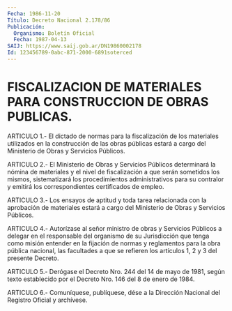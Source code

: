 ```yaml
---
Fecha: 1986-11-20
Título: Decreto Nacional 2.178/86
Publicación:
  Organismo: Boletín Oficial
  Fecha: 1987-04-13
SAIJ: https://www.saij.gob.ar/DN19860002178
Id: 123456789-0abc-871-2000-6891soterced
---
```

# FISCALIZACION DE MATERIALES PARA CONSTRUCCION DE OBRAS PUBLICAS.

<a id="1"></a>
ARTICULO 1.- El dictado de normas para la fiscalización de los materiales utilizados en la construcción de las obras públicas estará a cargo del Ministerio de Obras y Servicios Públicos.

<a id="2"></a>
ARTICULO 2.- El Ministerio de Obras y Servicios Públicos determinará la nómina de materiales y el nivel de fiscalización a que serán sometidos los mismos, sistematizará los procedimientos administrativos para su contralor y emitirá los correspondientes certificados de empleo.

<a id="3"></a>
ARTICULO 3.- Los ensayos de aptitud y toda tarea relacionada con la aprobación de materiales estará a cargo del Ministerio de Obras y Servicios Públicos.

<a id="4"></a>
ARTICULO 4.- Autorízase al señor ministro de obras y Servicios Públicos a delegar en el responsable del organismo de su Jurisdicción que tenga como misión entender en la fijación de normas y reglamentos para la obra pública nacional, las facultades a que se refieren los artículos 1, 2 y 3 del presente Decreto.

<a id="5"></a>
ARTICULO 5.- Derógase el Decreto Nro. 244 del 14 de mayo de 1981, según texto establecido por el Decreto Nro. 146 del 8 de enero de 1984.

<a id="6"></a>
ARTICULO 6.- Comuníquese, publíquese, dése a la Dirección Nacional del Registro Oficial y archívese.